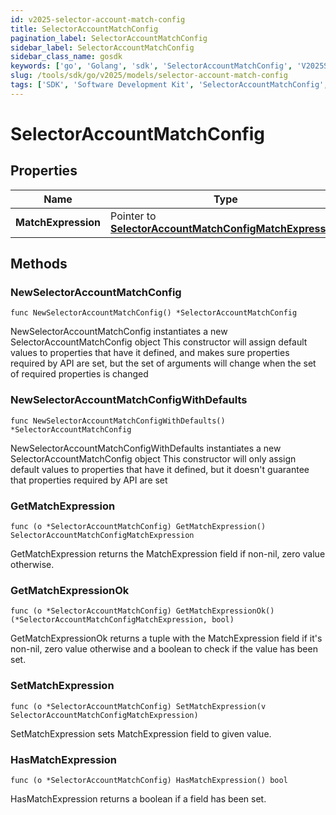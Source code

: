 ```yaml
---
id: v2025-selector-account-match-config
title: SelectorAccountMatchConfig
pagination_label: SelectorAccountMatchConfig
sidebar_label: SelectorAccountMatchConfig
sidebar_class_name: gosdk
keywords: ['go', 'Golang', 'sdk', 'SelectorAccountMatchConfig', 'V2025SelectorAccountMatchConfig'] 
slug: /tools/sdk/go/v2025/models/selector-account-match-config
tags: ['SDK', 'Software Development Kit', 'SelectorAccountMatchConfig', 'V2025SelectorAccountMatchConfig']
---
```


# SelectorAccountMatchConfig

## Properties

Name | Type | Description | Notes
------------ | ------------- | ------------- | -------------
**MatchExpression** | Pointer to [**SelectorAccountMatchConfigMatchExpression**](selector-account-match-config-match-expression) |  | [optional] 

## Methods

### NewSelectorAccountMatchConfig

`func NewSelectorAccountMatchConfig() *SelectorAccountMatchConfig`

NewSelectorAccountMatchConfig instantiates a new SelectorAccountMatchConfig object
This constructor will assign default values to properties that have it defined,
and makes sure properties required by API are set, but the set of arguments
will change when the set of required properties is changed

### NewSelectorAccountMatchConfigWithDefaults

`func NewSelectorAccountMatchConfigWithDefaults() *SelectorAccountMatchConfig`

NewSelectorAccountMatchConfigWithDefaults instantiates a new SelectorAccountMatchConfig object
This constructor will only assign default values to properties that have it defined,
but it doesn't guarantee that properties required by API are set

### GetMatchExpression

`func (o *SelectorAccountMatchConfig) GetMatchExpression() SelectorAccountMatchConfigMatchExpression`

GetMatchExpression returns the MatchExpression field if non-nil, zero value otherwise.

### GetMatchExpressionOk

`func (o *SelectorAccountMatchConfig) GetMatchExpressionOk() (*SelectorAccountMatchConfigMatchExpression, bool)`

GetMatchExpressionOk returns a tuple with the MatchExpression field if it's non-nil, zero value otherwise
and a boolean to check if the value has been set.

### SetMatchExpression

`func (o *SelectorAccountMatchConfig) SetMatchExpression(v SelectorAccountMatchConfigMatchExpression)`

SetMatchExpression sets MatchExpression field to given value.

### HasMatchExpression

`func (o *SelectorAccountMatchConfig) HasMatchExpression() bool`

HasMatchExpression returns a boolean if a field has been set.


